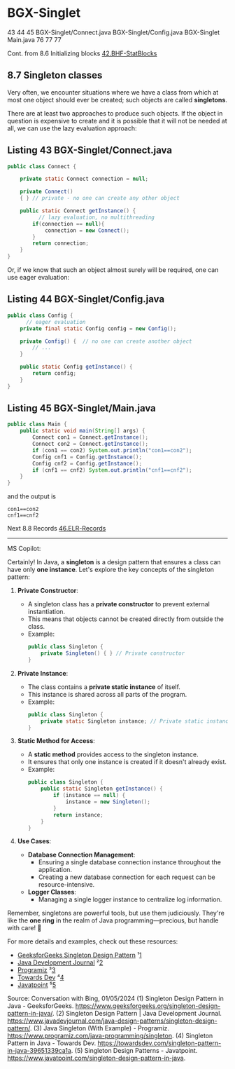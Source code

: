 # BGX-Singlet
43 44 45 BGX-Singlet/Connect.java BGX-Singlet/Config.java BGX-Singlet Main.java 76 77 77  

Cont. from 8.6 Initializing blocks [42.BHF-StatBlocks](https://github.com/Java-PJATK/42.BHF-StatBlocks)  

## 8.7 Singleton classes  

Very often, we encounter situations where we have a class from which at most one object should ever be created; such objects are called **singletons**.

There are at least two approaches to produce such objects. If the object in question is expensive to create and it is possible that it will not be needed at all, we can use the lazy evaluation approach:  

## Listing 43 BGX-Singlet/Connect.java  

```java
public class Connect {

    private static Connect connection = null;

    private Connect()
    { } // private - no one can create any other object

    public static Connect getInstance() {
          // lazy evaluation, no multithreading
        if(connection == null){
            connection = new Connect();
        }
        return connection;
    }
}
```
Or, if we know that such an object almost surely will be required, one can use eager
evaluation:  

## Listing 44 BGX-Singlet/Config.java

```java
public class Config {
      // eager evaluation
    private final static Config config = new Config();

    private Config() {  // no one can create another object
        // ...
    }

    public static Config getInstance() {
        return config;
    }
}
```
## Listing 45 BGX-Singlet/Main.java

```java
public class Main {
    public static void main(String[] args) {
        Connect con1 = Connect.getInstance();
        Connect con2 = Connect.getInstance();
        if (con1 == con2) System.out.println("con1==con2");
        Config cnf1 = Config.getInstance();
        Config cnf2 = Config.getInstance();
        if (cnf1 == cnf2) System.out.println("cnf1==cnf2");
    }
}
```
and the output is  

```
con1==con2
cnf1==cnf2
```

Next 8.8 Records [46.ELR-Records](https://github.com/Java-PJATK/46.ELR-Records)  


---

MS Copilot:

[1]: https://www.geeksforgeeks.org/singleton-design-pattern-in-java/ ""
[2]: https://www.javadevjournal.com/java-design-patterns/singleton-design-pattern/ ""
[3]: https://www.programiz.com/java-programming/singleton ""
[4]: https://towardsdev.com/singleton-pattern-in-java-39651339ca1a ""
[5]: https://www.javatpoint.com/singleton-design-pattern-in-java ""

Certainly! In Java, a **singleton** is a design pattern that ensures a class can have only **one instance**. Let's explore the key concepts of the singleton pattern:

1. **Private Constructor**:
   - A singleton class has a **private constructor** to prevent external instantiation.
   - This means that objects cannot be created directly from outside the class.
   - Example:
     ```java
     public class Singleton {
         private Singleton() { } // Private constructor
     }
     ```

2. **Private Instance**:
   - The class contains a **private static instance** of itself.
   - This instance is shared across all parts of the program.
   - Example:
     ```java
     public class Singleton {
         private static Singleton instance; // Private static instance
     }
     ```

3. **Static Method for Access**:
   - A **static method** provides access to the singleton instance.
   - It ensures that only one instance is created if it doesn't already exist.
   - Example:
     ```java
     public class Singleton {
         public static Singleton getInstance() {
             if (instance == null) {
                 instance = new Singleton();
             }
             return instance;
         }
     }
     ```

4. **Use Cases**:
   - **Database Connection Management**:
     - Ensuring a single database connection instance throughout the application.
     - Creating a new database connection for each request can be resource-intensive.
   - **Logger Classes**:
     - Managing a single logger instance to centralize log information.

Remember, singletons are powerful tools, but use them judiciously. They're like the **one ring** in the realm of Java programming—precious, but handle with care! 🌟

For more details and examples, check out these resources:
- [GeeksforGeeks Singleton Design Pattern](https://www.geeksforgeeks.org/singleton-design-pattern-in-java/) ¹[1]
- [Java Development Journal](https://www.javadevjournal.com/java-design-patterns/singleton-design-pattern/) ²[2]
- [Programiz](https://www.programiz.com/java-programming/singleton) ³[3]
- [Towards Dev](https://towardsdev.com/singleton-pattern-in-java-39651339ca1a) ⁴[4]
- [Javatpoint](https://www.javatpoint.com/singleton-design-pattern-in-java) ⁵[5]

Source: Conversation with Bing, 01/05/2024
(1) Singleton Design Pattern in Java - GeeksforGeeks. https://www.geeksforgeeks.org/singleton-design-pattern-in-java/.
(2) Singleton Design Pattern | Java Development Journal. https://www.javadevjournal.com/java-design-patterns/singleton-design-pattern/.
(3) Java Singleton (With Example) - Programiz. https://www.programiz.com/java-programming/singleton.
(4) Singleton Pattern in Java - Towards Dev. https://towardsdev.com/singleton-pattern-in-java-39651339ca1a.
(5) Singleton Design Patterns - Javatpoint. https://www.javatpoint.com/singleton-design-pattern-in-java.
